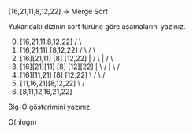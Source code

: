 [16,21,11,8,12,22] -> Merge Sort

Yukarıdaki dizinin sort türüne göre aşamalarını yazınız.

0.   [16,21,11,8,12,22]
            /   \
1.  [16,21,11] [8,12,22]
       / \        / \
2.  [16][21,11] [8] [12,22]
     |    / \    |    /  \
3. [16][21][11] [8] [12][22]
     |   \ /     |    \ /
4.  [16][11,21] [8] [12,22]
      \  /       \  /
5.  [11,16,21][8,12,22]
            \  /
6.   [8,11,12,16,21,22]


Big-O gösterimini yazınız.

O(nlogn)

